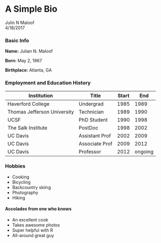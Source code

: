 # A Simple Bio
Julin N Maloof  
4/18/2017  

### Basic Info

__Name:__ Julian N. Maloof

__Born:__ May 2, 1967

__Birthplace:__ Atlanta, GA


### Employment and Education History

|Institution | Title | Start | End|
|---------|----------|-------|----|
| Haverford College | Undergrad | 1985 | 1989 |
| Thomas Jefferson University | Technician | 1989 | 1990 |
| UCSF | PhD Student | 1990 | 1998 |
| The Salk Institute | PostDoc | 1998 | 2002 |
| UC Davis | Assistant Prof | 2002 | 2009 |
| UC Davis | Associate Prof | 2009 | 2012 |
| UC Davis | Professor      | 2012 | ongoing |

### Hobbies

* Cooking
* Bicycling
* Backcountry skiing
* Photography
* Hiking

#### Accolades from one who knows
* An excellent cook
* Takes awesome photos
* Super helpful with R
* All-around great guy
